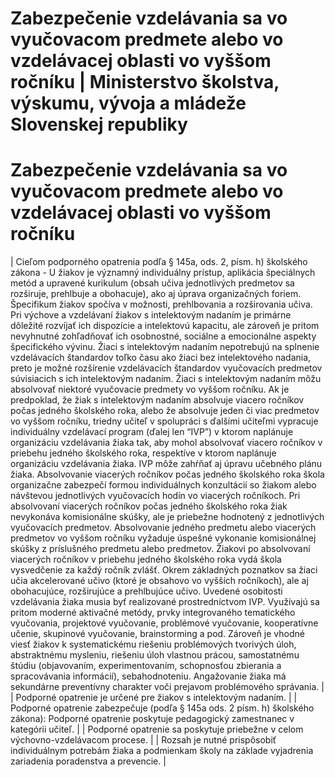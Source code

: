 # Zabezpečenie vzdelávania sa vo vyučovacom predmete alebo vo vzdelávacej oblasti vo vyššom ročníku | Ministerstvo školstva, výskumu, vývoja a mládeže Slovenskej republiky

# Zabezpečenie vzdelávania sa vo vyučovacom predmete alebo vo vzdelávacej oblasti vo vyššom ročníku

|
Cieľom podporného opatrenia podľa § 145a, ods. 2, písm. h) školského zákona - U žiakov je významný individuálny prístup, aplikácia špeciálnych metód a upravené kurikulum (obsah učiva jednotlivých predmetov sa rozširuje, prehlbuje a obohacuje), ako aj úprava organizačných foriem. Špecifikum žiakov spočíva v možnosti, prehlbovania a rozširovania učiva. Pri výchove a vzdelávaní žiakov s intelektovým nadaním je primárne dôležité rozvíjať ich dispozície a intelektovú kapacitu, ale zároveň je pritom nevyhnutné zohľadňovať ich osobnostné, sociálne a emocionálne aspekty špecifického vývinu. Žiaci s intelektovým nadaním nepotrebujú na splnenie vzdelávacích štandardov toľko času ako žiaci bez intelektového nadania, preto je možné rozšírenie vzdelávacích štandardov vyučovacích predmetov súvisiacich s ich intelektovým nadaním. Žiaci s intelektovým nadaním môžu absolvovať niektoré vyučovacie predmety vo vyššom ročníku. Ak je predpoklad, že žiak s intelektovým nadaním absolvuje viacero ročníkov počas jedného školského roka, alebo že absolvuje jeden či viac predmetov vo vyššom ročníku, triedny učiteľ v spolupráci s ďalšími učiteľmi vypracuje individuálny vzdelávací program (ďalej len “IVP”) v ktorom naplánuje organizáciu vzdelávania žiaka tak, aby mohol absolvovať viacero ročníkov v priebehu jedného školského roka, respektíve v ktorom naplánuje organizáciu vzdelávania žiaka. IVP môže zahŕňať aj úpravu učebného plánu žiaka. Absolvovanie viacerých ročníkov počas jedného školského roka škola organizačne zabezpečí formou individuálnych konzultácií so žiakom alebo návštevou jednotlivých vyučovacích hodín vo viacerých ročníkoch. Pri absolvovaní viacerých ročníkov počas jedného školského roka žiak nevykonáva komisionálne skúšky, ale je priebežne hodnotený z jednotlivých vyučovacích predmetov. Absolvovanie jedného predmetu alebo viacerých predmetov vo vyššom ročníku vyžaduje úspešné vykonanie komisionálnej skúšky z príslušného predmetu alebo predmetov. Žiakovi po absolvovaní viacerých ročníkov v priebehu jedného školského roka vydá škola vysvedčenie za každý ročník zvlášť. Okrem základných poznatkov sa žiaci učia akcelerované učivo (ktoré je obsahovo vo vyšších ročníkoch), ale aj obohacujúce, rozširujúce a prehlbujúce učivo. Uvedené osobitosti vzdelávania žiaka musia byť realizované prostredníctvom IVP. Využívajú sa pritom moderné aktivačné metódy, prvky integrovaného tematického vyučovania, projektové vyučovanie, problémové vyučovanie, kooperatívne učenie, skupinové vyučovanie, brainstorming a pod. Zároveň je vhodné viesť žiakov k systematickému riešeniu problémových tvorivých úloh, abstraktnému mysleniu, riešeniu úloh vlastnou prácou, samostatnému štúdiu (objavovaním, experimentovaním, schopnosťou zbierania a spracovávania informácií), sebahodnoteniu. Angažovanie žiaka má sekundárne preventívny charakter voči prejavom problémového správania. |
|
Podporné opatrenie je určené pre žiakov s intelektovým nadaním. |
|
Podporné opatrenie zabezpečuje (podľa § 145a ods. 2 písm. h) školského zákona):
Podporné opatrenie poskytuje pedagogický zamestnanec v kategórii učiteľ. |
|
Podporné opatrenie sa poskytuje priebežne v celom výchovno-vzdelávacom procese. |
|
Rozsah je nutné prispôsobiť individuálnym potrebám žiaka a podmienkam školy na základe vyjadrenia zariadenia poradenstva a prevencie. |
